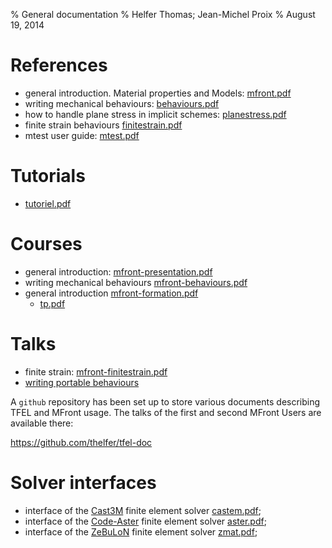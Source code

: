 % General documentation 
% Helfer Thomas; Jean-Michel Proix
% August 19, 2014

# References

- general introduction. Material properties and Models: [mfront.pdf](documents/mfront/mfront.pdf)
- writing mechanical behaviours: [behaviours.pdf](documents/mfront/behaviours.pdf)
- how to handle plane stress in implicit schemes: [planestress.pdf](documents/mfront/planestress.pdf)
- finite strain behaviours [finitestrain.pdf](documents/mfront/finitestrain.pdf)
- mtest user guide: [mtest.pdf](documents/mtest/mtest.pdf)

# Tutorials

- [tutoriel.pdf](documents/tutoriel/tutoriel.pdf)

# Courses

- general introduction: [mfront-presentation.pdf](documents/mfront-presentation/mfront-presentation.pdf)
- writing mechanical behaviours [mfront-behaviours.pdf](documents/mfront-behaviours/mfront-behaviours.pdf)
- general introduction [mfront-formation.pdf](documents/mfront-formation/mfront-formation.pdf)
    - [tp.pdf](documents/tp/tp.pdf)

# Talks

- finite strain: [mfront-finitestrain.pdf](documents/mfront-finitestrain/mfront-finitestrain.pdf)
- [writing portable behaviours](documents/portable-behaviour/portability.html)

A `github` repository has been set up to store various documents
describing TFEL and MFront usage. The talks of the first and second
MFront Users are available there:

<https://github.com/thelfer/tfel-doc>

# Solver interfaces

- interface of the [Cast3M](http://www-cast3m.cea.fr) finite element
  solver [castem.pdf](documents/mfront/castem.pdf);
- interface of the [Code-Aster](http://www.code-aster.org) finite
  element solver [aster.pdf](documents/mfront/aster.pdf);
- interface of the
  [ZeBuLoN](http://www.zset-software.com/products/zebulon) finite
  element solver [zmat.pdf](documents/mfront/zmat.pdf);

<!-- Local IspellDict: english -->
